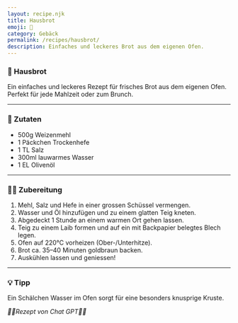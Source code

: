 ```yaml
---
layout: recipe.njk
title: Hausbrot
emoji: 🥖
category: Gebäck
permalink: /recipes/hausbrot/
description: Einfaches und leckeres Brot aus dem eigenen Ofen.
---
```


### 🥖 Hausbrot

Ein einfaches und leckeres Rezept für frisches Brot aus dem eigenen Ofen. Perfekt für jede Mahlzeit oder zum Brunch.

---

### 🛒 Zutaten

- 500g Weizenmehl
- 1 Päckchen Trockenhefe
- 1 TL Salz
- 300ml lauwarmes Wasser
- 1 EL Olivenöl

---

### 👩‍🍳 Zubereitung

1. Mehl, Salz und Hefe in einer grossen Schüssel vermengen.
2. Wasser und Öl hinzufügen und zu einem glatten Teig kneten.
3. Abgedeckt 1 Stunde an einem warmen Ort gehen lassen.
4. Teig zu einem Laib formen und auf ein mit Backpapier belegtes Blech legen.
5. Ofen auf 220°C vorheizen (Ober-/Unterhitze).
6. Brot ca. 35–40 Minuten goldbraun backen.
7. Auskühlen lassen und geniessen!

---

### 💡 Tipp

Ein Schälchen Wasser im Ofen sorgt für eine besonders knusprige Kruste.


_🧑‍🍳Rezept von Chat GPT🧑‍🍳_